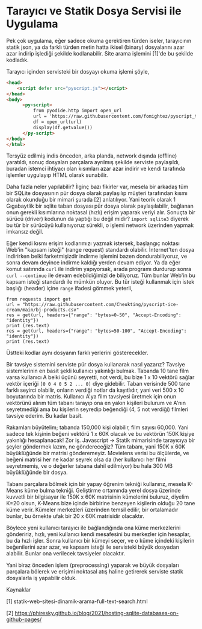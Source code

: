 # Tarayıcı ve Statik Dosya Servisi ile Uygulama 

Pek çok uygulama, eğer sadece okuma gerektiren türden iseler,
tarayıcının statik json, ya da farklı türden metin hatta ikisel
(binary) dosyalarını azar azar indirip işlediği şekilde
kodlanabilir. Site arama işlemini [1]'de bu şekilde kodladık.

Tarayıcı içinden servisteki bir dosyayı okuma işlemi şöyle,

```html
<head>
    <script defer src="pyscript.js"></script>
</head>
<body>    
      <py-script>
          from pyodide.http import open_url
          url = 'https://raw.githubusercontent.com/fomightez/pyscript_test/main/turtles.csv'
          df = open_url(url)
          display(df.getvalue())
      </py-script>
</body>
</html>
```

Tersyüz edilmiş indis önceden, arka planda, network dışında (offline)
yaratıldı, sonuç dosyaları parçalara ayrılmış şekilde serviste
paylaşıldı, buradan istemci ihtiyacı olan kısımları azar azar indirir
ve kendi tarafında işlemler uygulayıp HTML olarak sunabilir.

Daha fazla neler yapılabilir? İlginç bazı fikirler var, mesela bir
arkadaş tüm bir SQLite dosyasının pür dosya olarak paylaşılıp müşteri
tarafından kısmı olarak okunduğu bir mimari şurada [2] anlatılıyor.
Yani teorik olarak 1 Gıgabaytlik bir sqlite taban dosyası pür dosya
olarak paylaşılabilir, bağlanan onun gerekli kısımlarına noktasal
(hızlı) erişim yaparak veriyi alır. Sonuçta bir sürücü (driver)
kodunun da yaptığı bu değil midir? `import sqlite3` diyerek bu tür bir
sürücüyü kullanıyoruz sürekli, o işlemi network üzerinden yapmak
imkansız değil.

Eğer kendi kısmı erişim kodlarımızı yazmak istersek, başlangıç noktası
Web'in "kapsam isteği" (range request) standardı olabilir. İnternet'ten
dosya indirirken belki farketmişizdir indirme işlemini bazen dondurabiliyoruz,
ve sonra devam deyince indirme kaldığı yerden devam ediyor. Ya da eğer komut
satırında `curl` ile indirim yapıyorsak, arada programı durdurup sonra
`curl --continue` ile devam edebildiğimizi de biliyoruz.  Tüm bunlar
Web'in bu kapsam isteği standardı ile mümkün oluyor. Bu tür isteği
kullanmak için istek başlığı (header) içine `range` ifadesi gömmek yeterli,

```
from requests import get
url = "https://raw.githubusercontent.com/Cheukting/pyscript-ice-cream/main/bj-products.csv"
res = get(url, headers={"range": "bytes=0-50", "Accept-Encoding": "identity"})
print (res.text)
res = get(url, headers={"range": "bytes=50-100", "Accept-Encoding": "identity"})
print (res.text)
```

Üstteki kodlar aynı dosyanın farklı yerlerini gösterecekler.

Bir tavsiye sistemini serviste pür dosya kullanarak nasıl yazarız?
Tavsiye sistemlerinin en basit şekli kullanıcı yakınlığı
bulmak. Tabanda 10 tane film varsa kullanıcı A belki üçünü seyretti,
not verdi, bu bize 1 x 10 vektörü sağlar vektör içeriği `[0 0 4 0 5 2
... 0]` diye gidebilir.  Taban verisinde 500 tane farklı seyirci
olabilir, onların verdiği notlar da kayıtlıdır, yani veri 500 x 10
boyutarında bir matris. Kullanıcı A'ya film tavsiyesi üretmek için
onun vektörünü alırım tüm tabanı tarayıp ona en yakın kişileri bulurum
ve A'nın seyretmediği ama bu kişilerin seyredip beğendiği (4, 5 not
verdiği) filmleri tavsiye ederim. Bu kadar basit.

Rakamları büyütelim; tabanda 150,000 kişi olabilir, film sayısı
60,000. Yani sadece tek kişinin beğeni vektörü 1 x 60K olacak ve bu
vektörün 150K kişiye yakınlığı hesaplanacak! Zor iş. Javascript ->
Statik mimarisinde tarayıcıya bir şeyler göndermek lazım, ne
göndereceğiz? Tüm tabanı, yani 150K x 60K büyüklüğünde bir matrisi
gönderemeyiz. Movielens verisi bu ölçülerde, ve beğeni matrisi her ne
kadar seyrek olsa da (her kullanıcı her filmi seyretmemiş, ve o
değerler tabana dahil edilmiyor) bu hala 300 MB büyüklüğünde bir
dosya.

Tabanı parçalara bölmek için bir yapay öğrenim tekniği kullanırız,
mesela K-Means küme bulma tekniği. Geliştirme ortamında yerel dosya
üzerinde kuvvetli bir bilgisayar ile 150K x 60K matrisinin kümelerini
buluruz, diyelim K=20 olsun, K-Means bize içinde birbirine benzeyen
kişilerin olduğu 20 tane küme verir. Kümeler merkezleri üzerinden
temsil edilir, bir ortalamadır bunlar, bu örnekte ufak bir 20 x 60K
matrisidir olacaktır.

Böylece yeni kullanıcı tarayıcı ile bağlandığında ona küme
merkezlerini göndeririz, hızlı, yeni kullanıcı kendi mesafesini bu
merkezler için hesaplar, bu da hızlı işler. Sonra kullanıcı bir kümeyi
seçer, ve o küme içindeki kişilerin beğenilerini azar azar, ve kapsam
isteği ile servisteki büyük dosyadan alabilir. Bunlar ona verilecek
tavsiyeler olacaktır.

Yani biraz önceden işlem (preprocessing) yaparak ve büyük dosyaları
parçalara bölerek ve erişimi noktasal atış haline getirerek serviste
statik dosyalarla iş yapabilir olduk.

Kaynaklar

[1] statik-web-sitesi-dinamik-arama-full-text-search.html

[2] https://phiresky.github.io/blog/2021/hosting-sqlite-databases-on-github-pages/


